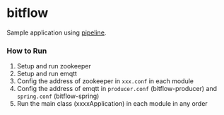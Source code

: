# bitflow

Sample application using [pipeline](https://github.com/orctom/pipeline).

### How to Run
 1. Setup and run zookeeper
 2. Setup and run emqtt
 3. Config the address of zookeeper in `xxx.conf` in each module
 4. Config the address of emqtt in `producer.conf` (bitflow-producer) and `spring.conf` (bitflow-spring)
 5. Run the main class (xxxxApplication) in each module in any order

